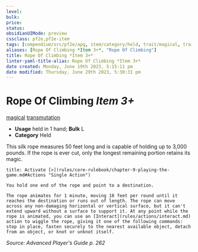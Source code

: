 ```yaml
---
level:
bulk:
price:
status:
obsidianUIMode: preview
cssclass: pf2e,pf2e-item
tags: [compendium/src/pf2e/apg, item/category/held, trait/magical, trait/transmutation]
aliases: [Rope Of Climbing *Item 3+*, "Rope Of Climbing"]
title: Rope Of Climbing *Item 3+*
linter-yaml-title-alias: Rope Of Climbing *Item 3+*
date created: Monday, June 19th 2023, 5:15:11 pm
date modified: Thursday, June 29th 2023, 5:30:31 pm
---
```


# Rope Of Climbing *Item 3+*

[magical](rules/traits/magical.md) [transmutation](rules/traits/transmutation.md)  

- **Usage** held in 1 hand; **Bulk** L
- **Category** Held

This silk rope measures 50 feet long and is capable of holding up to 3,000 pounds. If the rope is ever cut, only the longest remaining portion retains its magic.

```ad-embed-ability
title: Activate [>](rules/core-rulebook/chapter-9-playing-the-game.md#Actions "Single Action")

You hold one end of the rope and point to a destination.

The rope animates for 1 minute, moving 10 feet per round until it reaches the destination or runs out of length. The rope can move across any non-damaging horizontal or vertical surface, but it can't extend upward without a surface to support it. At any point while the rope is animated, you can use an [Interact](rules/actions/interact.md) action to wiggle the rope, giving it one of the following commands: stop in place, fasten securely to the nearest available object, detach from an object, or knot or unknot itself.
```

*Source: Advanced Player's Guide p. 262*
